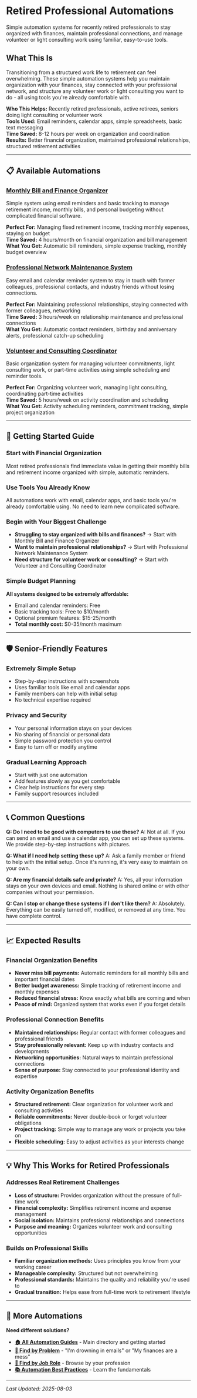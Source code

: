 # Retired Professional Automations

Simple automation systems for recently retired professionals to stay organized with finances, maintain professional connections, and manage volunteer or light consulting work using familiar, easy-to-use tools.

## What This Is

Transitioning from a structured work life to retirement can feel overwhelming. These simple automation systems help you maintain organization with your finances, stay connected with your professional network, and structure any volunteer work or light consulting you want to do - all using tools you're already comfortable with.

**Who This Helps:** Recently retired professionals, active retirees, seniors doing light consulting or volunteer work  
**Tools Used:** Email reminders, calendar apps, simple spreadsheets, basic text messaging  
**Time Saved:** 8-12 hours per week on organization and coordination  
**Results:** Better financial organization, maintained professional relationships, structured retirement activities  

---

## 📋 Available Automations

### [Monthly Bill and Finance Organizer](Monthly%20Bill%20and%20Finance%20Organizer.md)
Simple system using email reminders and basic tracking to manage retirement income, monthly bills, and personal budgeting without complicated financial software.

**Perfect For:** Managing fixed retirement income, tracking monthly expenses, staying on budget  
**Time Saved:** 4 hours/month on financial organization and bill management  
**What You Get:** Automatic bill reminders, simple expense tracking, monthly budget overview

### [Professional Network Maintenance System](Professional%20Network%20Maintenance%20System.md)
Easy email and calendar reminder system to stay in touch with former colleagues, professional contacts, and industry friends without losing connections.

**Perfect For:** Maintaining professional relationships, staying connected with former colleagues, networking  
**Time Saved:** 3 hours/week on relationship maintenance and professional connections  
**What You Get:** Automatic contact reminders, birthday and anniversary alerts, professional catch-up scheduling

### [Volunteer and Consulting Coordinator](Volunteer%20and%20Consulting%20Coordinator.md)
Basic organization system for managing volunteer commitments, light consulting work, or part-time activities using simple scheduling and reminder tools.

**Perfect For:** Organizing volunteer work, managing light consulting, coordinating part-time activities  
**Time Saved:** 5 hours/week on activity coordination and scheduling  
**What You Get:** Activity scheduling reminders, commitment tracking, simple project organization

---

## 🎯 Getting Started Guide

### Start with Financial Organization
Most retired professionals find immediate value in getting their monthly bills and retirement income organized with simple, automatic reminders.

### Use Tools You Already Know
All automations work with email, calendar apps, and basic tools you're already comfortable using. No need to learn new complicated software.

### Begin with Your Biggest Challenge
- **Struggling to stay organized with bills and finances?** → Start with Monthly Bill and Finance Organizer
- **Want to maintain professional relationships?** → Start with Professional Network Maintenance System
- **Need structure for volunteer work or consulting?** → Start with Volunteer and Consulting Coordinator

### Simple Budget Planning
**All systems designed to be extremely affordable:**
- Email and calendar reminders: Free
- Basic tracking tools: Free to $10/month
- Optional premium features: $15-25/month
- **Total monthly cost:** $0-35/month maximum

---

## 🛡️ Senior-Friendly Features

### Extremely Simple Setup
- Step-by-step instructions with screenshots
- Uses familiar tools like email and calendar apps
- Family members can help with initial setup
- No technical expertise required

### Privacy and Security
- Your personal information stays on your devices
- No sharing of financial or personal data
- Simple password protection you control
- Easy to turn off or modify anytime

### Gradual Learning Approach
- Start with just one automation
- Add features slowly as you get comfortable
- Clear help instructions for every step
- Family support resources included

---

## 📞 Common Questions

**Q: Do I need to be good with computers to use these?**
A: Not at all. If you can send an email and use a calendar app, you can set up these systems. We provide step-by-step instructions with pictures.

**Q: What if I need help setting these up?**
A: Ask a family member or friend to help with the initial setup. Once it's running, it's very easy to maintain on your own.

**Q: Are my financial details safe and private?**
A: Yes, all your information stays on your own devices and email. Nothing is shared online or with other companies without your permission.

**Q: Can I stop or change these systems if I don't like them?**
A: Absolutely. Everything can be easily turned off, modified, or removed at any time. You have complete control.

---

## 📈 Expected Results

### Financial Organization Benefits
- **Never miss bill payments:** Automatic reminders for all monthly bills and important financial dates
- **Better budget awareness:** Simple tracking of retirement income and monthly expenses
- **Reduced financial stress:** Know exactly what bills are coming and when
- **Peace of mind:** Organized system that works even if you forget details

### Professional Connection Benefits
- **Maintained relationships:** Regular contact with former colleagues and professional friends
- **Stay professionally relevant:** Keep up with industry contacts and developments
- **Networking opportunities:** Natural ways to maintain professional connections
- **Sense of purpose:** Stay connected to your professional identity and expertise

### Activity Organization Benefits
- **Structured retirement:** Clear organization for volunteer work and consulting activities
- **Reliable commitments:** Never double-book or forget volunteer obligations
- **Project tracking:** Simple way to manage any work or projects you take on
- **Flexible scheduling:** Easy to adjust activities as your interests change

---

## 💡 Why This Works for Retired Professionals

### Addresses Real Retirement Challenges
- **Loss of structure:** Provides organization without the pressure of full-time work
- **Financial complexity:** Simplifies retirement income and expense management
- **Social isolation:** Maintains professional relationships and connections
- **Purpose and meaning:** Organizes volunteer work and consulting opportunities

### Builds on Professional Skills
- **Familiar organization methods:** Uses principles you know from your working career
- **Manageable complexity:** Structured but not overwhelming
- **Professional standards:** Maintains the quality and reliability you're used to
- **Gradual transition:** Helps ease from full-time work to retirement lifestyle

---

## 🔗 More Automations

**Need different solutions?**
- **[🏠 All Automation Guides](../../AI%20Automations%20Guide.md)** - Main directory and getting started
- **[🎯 Find by Problem](../../Automation%20Workflows%20by%20Problem.md)** - "I'm drowning in emails" or "My finances are a mess"
- **[👔 Find by Job Role](../../Automation%20Workflows%20by%20Job%20Role.md)** - Browse by your profession
- **[📚 Automation Best Practices](../../Automation%20Best%20Practices.md)** - Learn the fundamentals

---

*Last Updated: 2025-08-03*